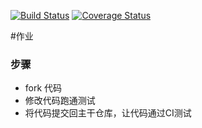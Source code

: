[![Build Status](https://www.travis-ci.org/chencye/homework1.svg?branch=master)](https://www.travis-ci.org/chencye/homework1)
[![Coverage Status](https://coveralls.io/repos/github/chencye/homework1/badge.svg?branch=master)](https://coveralls.io/github/chencye/homework1?branch=master)

#作业

### 步骤

* fork 代码
* 修改代码跑通测试
* 将代码提交回主干仓库，让代码通过CI测试